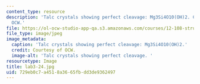 ```yaml
---
content_type: resource
description: 'Talc crystals showing perfect cleavage: Mg3Si4O10(OH)2. Courtesy of
  OCW.'
file: https://ol-ocw-studio-app-qa.s3.amazonaws.com/courses/12-108-structure-of-earth-materials-fall-2004/729eb0c7a4518a3665fbdd3de9362497_lab3-24.jpg
file_type: image/jpeg
image_metadata:
  caption: 'Talc crystals showing perfect cleavage: Mg3Si4O10(OH)2.'
  credit: Courtesy of OCW.
  image-alt: 'Talc crystals showing perfect cleavage. '
resourcetype: Image
title: lab3-24.jpg
uid: 729eb0c7-a451-8a36-65fb-dd3de9362497
---
```

